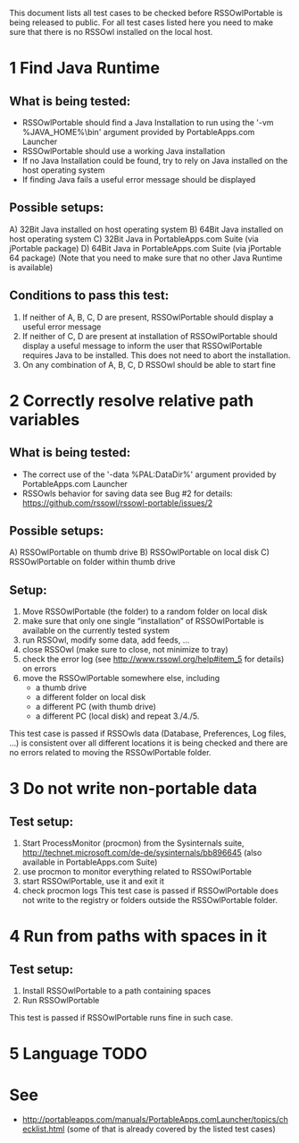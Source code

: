 This document lists all test cases to be checked before RSSOwlPortable is being released to public. For all test cases listed here you need to make sure that there is no RSSOwl installed on the local host.


1 Find Java Runtime
===================
What is being tested:
---------------------
* RSSOwlPortable should find a Java Installation to run using the '-vm %JAVA_HOME%\bin' argument provided by PortableApps.com Launcher
* RSSOwlPortable should use a working Java installation
* If no Java Installation could be found, try to rely on Java installed on the host operating system
* If finding Java fails a useful error message should be displayed

Possible setups:
----------------
A) 32Bit Java installed on host operating system
B) 64Bit Java installed on host operating system
C) 32Bit Java in PortableApps.com Suite (via jPortable package)
D) 64Bit Java in PortableApps.com Suite (via jPortable 64 package)
(Note that you need to make sure that no other Java Runtime is available)

Conditions to pass this test:
-----------------------------
1. If neither of A, B, C, D are present, RSSOwlPortable should display a useful error message
2. If neither of C, D are present at installation of RSSOwlPortable should display a useful message to inform the user that RSSOwlPortable requires Java to be installed. This does not need to abort the installation.
3. On any combination of A, B, C, D RSSOwl should be able to start fine


2 Correctly resolve relative path variables
===========================================
What is being tested:
---------------------
* The correct use of the '-data %PAL:DataDir%' argument provided by PortableApps.com Launcher
* RSSOwls behavior for saving data
see Bug #2 for details: https://github.com/rssowl/rssowl-portable/issues/2

Possible setups:
----------------
A) RSSOwlPortable on thumb drive
B) RSSOwlPortable on local disk
C) RSSOwlPortable on folder within thumb drive

Setup:
------
1. Move RSSOwlPortable (the folder) to a random folder on local disk
2. make sure that only one single “installation” of RSSOwlPortable is available on the currently tested system
3. run RSSOwl, modify some data, add feeds, …
4. close RSSOwl (make sure to close, not minimize to tray)
5. check the error log (see http://www.rssowl.org/help#item_5 for details) on errors
6. move the RSSOwlPortable somewhere else, including
	* a thumb drive
	* a different folder on local disk
	* a different PC (with thumb drive)
	* a different PC (local disk)
	and repeat 3./4./5.

This test case is passed if RSSOwls data (Database, Preferences, Log files, …) is consistent
over all different locations it is being checked and there are no errors related
to moving the RSSOwlPortable folder.


3 Do not write non-portable data
================================
Test setup:
-----------
1. Start ProcessMonitor (procmon) from the Sysinternals suite, http://technet.microsoft.com/de-de/sysinternals/bb896645 (also available in PortableApps.com Suite)
2. use procmon to monitor everything related to RSSOwlPortable
3. start RSSOwlPortable, use it and exit it
4. check procmon logs
This test case is passed if RSSOwlPortable does not write to the registry or folders outside the RSSOwlPortable folder.


4 Run from paths with spaces in it
==================================
Test setup:
-----------
1. Install RSSOwlPortable to a path containing spaces
2. Run RSSOwlPortable

This test is passed if RSSOwlPortable runs fine in such case.


5 Language TODO
===============


See
===
* http://portableapps.com/manuals/PortableApps.comLauncher/topics/checklist.html (some of that is already covered by the listed test cases)
